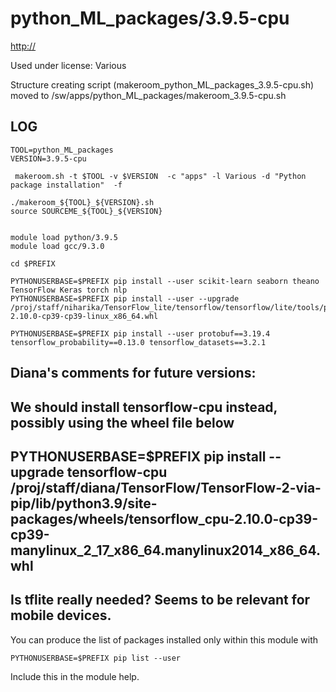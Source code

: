 python_ML_packages/3.9.5-cpu
========================

<http://>

Used under license:
Various


Structure creating script (makeroom_python_ML_packages_3.9.5-cpu.sh) moved to /sw/apps/python_ML_packages/makeroom_3.9.5-cpu.sh

LOG
---

    TOOL=python_ML_packages
    VERSION=3.9.5-cpu

     makeroom.sh -t $TOOL -v $VERSION  -c "apps" -l Various -d "Python package installation"  -f

    ./makeroom_${TOOL}_${VERSION}.sh
    source SOURCEME_${TOOL}_${VERSION}


    module load python/3.9.5
    module load gcc/9.3.0

    cd $PREFIX

    PYTHONUSERBASE=$PREFIX pip install --user scikit-learn seaborn theano TensorFlow Keras torch nlp  
    PYTHONUSERBASE=$PREFIX pip install --user --upgrade /proj/staff/niharika/TensorFlow_lite/tensorflow/tensorflow/lite/tools/pip_package/gen/tflite_pip/python3/dist/tflite_runtime-2.10.0-cp39-cp39-linux_x86_64.whl

    PYTHONUSERBASE=$PREFIX pip install --user protobuf==3.19.4 tensorflow_probability==0.13.0 tensorflow_datasets==3.2.1

## Diana's comments for future versions:
## We should install tensorflow-cpu instead, possibly using the wheel file below
## PYTHONUSERBASE=$PREFIX pip install --upgrade tensorflow-cpu /proj/staff/diana/TensorFlow/TensorFlow-2-via-pip/lib/python3.9/site-packages/wheels/tensorflow_cpu-2.10.0-cp39-cp39-manylinux_2_17_x86_64.manylinux2014_x86_64.whl
## Is tflite really needed? Seems to be relevant for mobile devices.


You can produce the list of packages installed only within this module with

    PYTHONUSERBASE=$PREFIX pip list --user

Include this in the module help.
